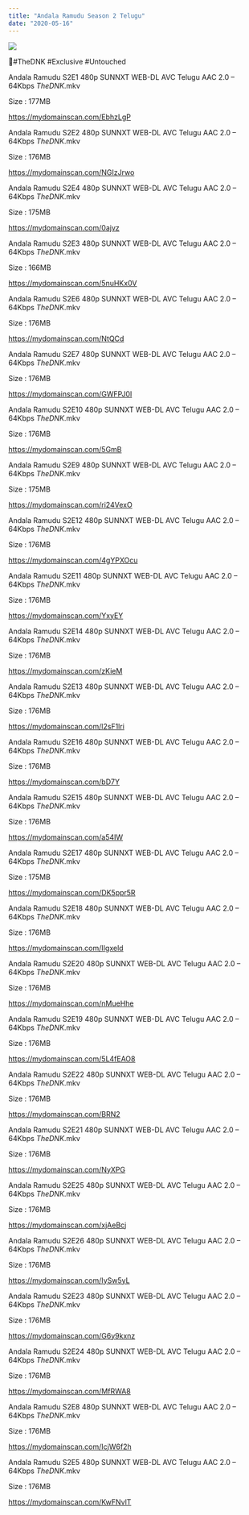 ```yaml
---
title: "Andala Ramudu Season 2 Telugu"
date: "2020-05-16"
---
```


![](https://qqcdnpicweb.mxplay.com/media/images/dbaffbd860b346b17b5dfc4ec7d74bda/16x9/3x/sun_tv_8c4220b64b5e189c3c7fbfa45915fd94.jpg)

🌟#TheDNK #Exclusive #Untouched

Andala Ramudu S2E1 480p SUNNXT WEB-DL AVC Telugu AAC 2.0 – 64Kbps _TheDNK_.mkv

Size : 177MB

https://mydomainscan.com/EbhzLgP

Andala Ramudu S2E2 480p SUNNXT WEB-DL AVC Telugu AAC 2.0 – 64Kbps _TheDNK_.mkv

Size : 176MB

https://mydomainscan.com/NGIzJrwo

Andala Ramudu S2E4 480p SUNNXT WEB-DL AVC Telugu AAC 2.0 – 64Kbps _TheDNK_.mkv

Size : 175MB

https://mydomainscan.com/0ajvz

Andala Ramudu S2E3 480p SUNNXT WEB-DL AVC Telugu AAC 2.0 – 64Kbps _TheDNK_.mkv

Size : 166MB

https://mydomainscan.com/5nuHKx0V

Andala Ramudu S2E6 480p SUNNXT WEB-DL AVC Telugu AAC 2.0 – 64Kbps _TheDNK_.mkv

Size : 176MB

https://mydomainscan.com/NtQCd

Andala Ramudu S2E7 480p SUNNXT WEB-DL AVC Telugu AAC 2.0 – 64Kbps _TheDNK_.mkv

Size : 176MB

https://mydomainscan.com/GWFPJ0I

Andala Ramudu S2E10 480p SUNNXT WEB-DL AVC Telugu AAC 2.0 – 64Kbps _TheDNK_.mkv

Size : 176MB

https://mydomainscan.com/5GmB

Andala Ramudu S2E9 480p SUNNXT WEB-DL AVC Telugu AAC 2.0 – 64Kbps _TheDNK_.mkv

Size : 175MB

https://mydomainscan.com/ri24VexO

Andala Ramudu S2E12 480p SUNNXT WEB-DL AVC Telugu AAC 2.0 – 64Kbps _TheDNK_.mkv

Size : 176MB

https://mydomainscan.com/4gYPXOcu

Andala Ramudu S2E11 480p SUNNXT WEB-DL AVC Telugu AAC 2.0 – 64Kbps _TheDNK_.mkv

Size : 176MB

https://mydomainscan.com/YxyEY

Andala Ramudu S2E14 480p SUNNXT WEB-DL AVC Telugu AAC 2.0 – 64Kbps _TheDNK_.mkv

Size : 176MB

https://mydomainscan.com/zKieM

Andala Ramudu S2E13 480p SUNNXT WEB-DL AVC Telugu AAC 2.0 – 64Kbps _TheDNK_.mkv

Size : 176MB

https://mydomainscan.com/l2sF1lri

Andala Ramudu S2E16 480p SUNNXT WEB-DL AVC Telugu AAC 2.0 – 64Kbps _TheDNK_.mkv

Size : 176MB

https://mydomainscan.com/bD7Y

Andala Ramudu S2E15 480p SUNNXT WEB-DL AVC Telugu AAC 2.0 – 64Kbps _TheDNK_.mkv

Size : 176MB

https://mydomainscan.com/a54IW

Andala Ramudu S2E17 480p SUNNXT WEB-DL AVC Telugu AAC 2.0 – 64Kbps _TheDNK_.mkv

Size : 175MB

https://mydomainscan.com/DK5ppr5R

Andala Ramudu S2E18 480p SUNNXT WEB-DL AVC Telugu AAC 2.0 – 64Kbps _TheDNK_.mkv

Size : 176MB

https://mydomainscan.com/IIgxeld

Andala Ramudu S2E20 480p SUNNXT WEB-DL AVC Telugu AAC 2.0 – 64Kbps _TheDNK_.mkv

Size : 176MB

https://mydomainscan.com/nMueHhe

Andala Ramudu S2E19 480p SUNNXT WEB-DL AVC Telugu AAC 2.0 – 64Kbps _TheDNK_.mkv

Size : 176MB

https://mydomainscan.com/5L4fEAO8

Andala Ramudu S2E22 480p SUNNXT WEB-DL AVC Telugu AAC 2.0 – 64Kbps _TheDNK_.mkv

Size : 176MB

https://mydomainscan.com/BRN2

Andala Ramudu S2E21 480p SUNNXT WEB-DL AVC Telugu AAC 2.0 – 64Kbps _TheDNK_.mkv

Size : 176MB

https://mydomainscan.com/NyXPG

Andala Ramudu S2E25 480p SUNNXT WEB-DL AVC Telugu AAC 2.0 – 64Kbps _TheDNK_.mkv

Size : 176MB

https://mydomainscan.com/xjAeBcj

Andala Ramudu S2E26 480p SUNNXT WEB-DL AVC Telugu AAC 2.0 – 64Kbps _TheDNK_.mkv

Size : 176MB

https://mydomainscan.com/IySw5yL

Andala Ramudu S2E23 480p SUNNXT WEB-DL AVC Telugu AAC 2.0 – 64Kbps _TheDNK_.mkv

Size : 176MB

https://mydomainscan.com/G6y9kxnz

Andala Ramudu S2E24 480p SUNNXT WEB-DL AVC Telugu AAC 2.0 – 64Kbps _TheDNK_.mkv

Size : 176MB

https://mydomainscan.com/MfRWA8

Andala Ramudu S2E8 480p SUNNXT WEB-DL AVC Telugu AAC 2.0 – 64Kbps _TheDNK_.mkv

Size : 176MB

https://mydomainscan.com/IcjW6f2h

Andala Ramudu S2E5 480p SUNNXT WEB-DL AVC Telugu AAC 2.0 – 64Kbps _TheDNK_.mkv

Size : 176MB

https://mydomainscan.com/KwFNvlT
